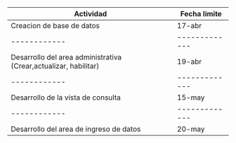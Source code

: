 Actividad | Fecha limite
------------ | -------------
Creacion de base de datos | 17-abr
------------ | -------------
Desarrollo del area administrativa (Crear,actualizar, habilitar)  | 19-abr
------------ | -------------
Desarrollo de la vista de consulta   | 15-may
------------ | -------------
Desarrollo del area de ingreso de datos  | 20-may

